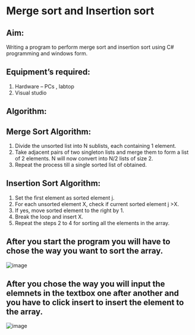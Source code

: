 # Merge sort and Insertion sort

## Aim:
Writing a program to perform merge sort and insertion sort using C# programming and windows form.

## Equipment’s required:
1.	Hardware – PCs , labtop
2.  Visual studio 

## Algorithm:
## Merge Sort Algorithm:
1. Divide the unsorted list into N sublists, each containing 1 element.
2. Take adjacent pairs of two singleton lists and merge them to form a list of 2 elements. N will now convert into N/2 lists of size 2.
3. Repeat the process till a single sorted list of obtained.

## Insertion Sort Algorithm:
1.	Set the first element as sorted element j.
2.	For each unsorted element X, check if current sorted element j >X.
3.	If yes, move sorted element to the right by 1.
4.	Break the loop and insert X.
5.	Repeat the steps 2 to 4 for sorting all the elements in the array.

## After you start the program you will have to chose the way you want to sort the array.
![image](https://user-images.githubusercontent.com/71356170/206052649-edaf3ae1-ad7c-4da1-bd1f-e258b9e779a3.png)

## After you chose the way you will input the elemnets in the textbox one after another and you have to click insert to insert the element to the array.
![image](https://user-images.githubusercontent.com/71356170/206052851-36895097-3e90-4f76-b967-6e609140fbca.png)

